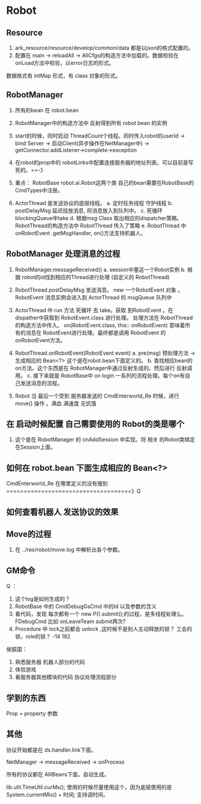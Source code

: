 
# Robot
## Resource 



1. ark_resource/resource/develop/common/data 都是以json的格式配置的。
2. 配置在 main -> reloadAll -> AllCfgs的构造方法中加载的。数据校验在 onLoad方法中校验，以error日志的形式。

数据格式有 intMap 形式，有 class 对象的形式。

## RobotManager

1. 所有的bean 在 robot.bean
2. RobotManager中的构造方法中 反射得到所有 robot bean 的实例
3. start的时候，同时启动 ThreadCount个线程。同时传入robot的userId -> bind Server -> 启动Client(异步操作在NetManager中) -> getConnector.addListener->complete->exception
4. 在robot的prop中的 robotLinks中配置连接服务器的地址列表。可以目前是写死的。==-》
5. 重点： RobotBase robot.ai.Robot这两个类
          自己的bean需要在RobotBase的CmdTypes中注册。

6. ActorThread 是发送协议的底层线程。
        a. 定时任务线程 守护线程
        b. postDelayMsg 延迟投放消息, 将消息放入到队列中。
        c. 死循环 blockingQueue中take
        d. 根据msg Class 取出相应的dispatcher策略。RobotThread的构造方法中 RobotThread 传入了策略
        e. RobotThread 中 onRobotEvent .getMsgHandler, on()方法支持机器人。


## RobotManager 处理消息的过程

1. RobotManager.messageReceived()
        a. session中塞这一个Robot实例
        b. 根据 robot的id找到相应的Thread进行处理 (自定义的 RobotThread)
2.  RobotThread.postDelayMsg 发送消息。 new 一个RobotEvent 对象 。RobotEvent 消息实例会进入到 ActorThread 的 msgQueue 队列中
3. ActorThread 中 run 方法 死循环 去 take。获取 到RobotEvent 。在dispather中获取到 RobotEvent.class 进行处理。 处理方法在 RobotThread 
   的构造方法中传入。 on(RobotEvent.class, this:: onRobotEvent) 意味着所有的消息在 RobotEvent进行处理。最终都是调用 RobotEvent 的 onRobotEvent方法。
4. RobotThread.onRobotEvent(RobotEvent event) 
        a. pre(msg) 预处理方法 -> 生成相应的 Bean<?> 这个是在robot.bean下面定义的。
        b. 查找相应bean的on方法。这个东西是在 RobotManager中通过反射生成的。然后进行 反射调用。
        c. 接下来就是 RobotBase中 on login 一系列的流程处理。每个on有自己发送消息的流程。
        
5. Robot 当 最后一个受到 服务器发送的 CmdEnterworld_Re 时候，进行move() 操作 。满血 满速度 无饥饿


## 在 启动时候配置 自己需要使用的 Robot的类是哪个
1. 这个是在 RobotManager 的 onAddSession 中实现。将 相关 的Robot类绑定在Session上面。


## 如何在 robot.bean 下面生成相应的 Bean<?>

CmdEnterworld_Re 在哪里定义的没有搜到 ====================================》Q


## 如何查看机器人 发送协议的效果

  





## Move的过程

1. 在 ../res/robot/move.log 中解析出各个参数。



## GM命令



Q ：

1. 这个log是如何生成的？
2. RobotBase 中的 CmdDebugGsCmd 中的Id 以及参数的含义
3. 看代码，发现 每次都有一个 new P().submit();的过程，是多线程处理么。 FDebugCmd 比如 onLeaveTeam submit两次?
4. Procedure 中 lock之前都会 unlock ,这时候不是别人主动释放的锁？ 工会的锁，role的锁？
-14 182

侯振国：
1. 熟悉服务器 机器人部分的代码
2. 体验游戏
3. 看服务器其他模块的代码 协议处理流程部分


## 学到的东西 

Prop = property 参数 


## 其他

协议开始都是在 ds.handler.link下面。

NetManager -> messageReceived -> onProcess

所有的协议都在 AlllBeans下面，自动生成。

lib.util.TimeUtil.curMs(); 使用的时候尽量使用这个，因为底层使用的是 System.currentMis() + 时间; 支持调时间。
